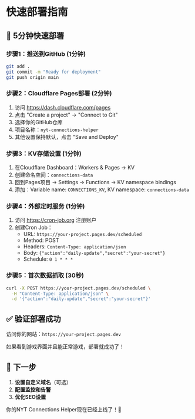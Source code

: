 # 快速部署指南

## 🚀 5分钟快速部署

### 步骤1：推送到GitHub (1分钟)
```bash
git add .
git commit -m "Ready for deployment"
git push origin main
```

### 步骤2：Cloudflare Pages部署 (2分钟)
1. 访问 https://dash.cloudflare.com/pages
2. 点击 "Create a project" → "Connect to Git"
3. 选择你的GitHub仓库
4. 项目名称：`nyt-connections-helper`
5. 其他设置保持默认，点击 "Save and Deploy"

### 步骤3：KV存储设置 (1分钟)
1. 在Cloudflare Dashboard：Workers & Pages → KV
2. 创建命名空间：`connections-data`
3. 回到Pages项目 → Settings → Functions → KV namespace bindings
4. 添加：Variable name: `CONNECTIONS_KV`, KV namespace: `connections-data`

### 步骤4：外部定时服务 (1分钟)
1. 访问 https://cron-job.org 注册账户
2. 创建Cron Job：
   - URL: `https://your-project.pages.dev/scheduled`
   - Method: POST
   - Headers: `Content-Type: application/json`
   - Body: `{"action":"daily-update","secret":"your-secret"}`
   - Schedule: `0 1 * * *`

### 步骤5：首次数据抓取 (30秒)
```bash
curl -X POST https://your-project.pages.dev/scheduled \
  -H "Content-Type: application/json" \
  -d '{"action":"daily-update","secret":"your-secret"}'
```

## ✅ 验证部署成功

访问你的网站：`https://your-project.pages.dev`

如果看到游戏界面并且能正常游戏，部署就成功了！

## 🎯 下一步

1. **设置自定义域名**（可选）
2. **配置监控和告警**
3. **优化SEO设置**

你的NYT Connections Helper现在已经上线了！🎉